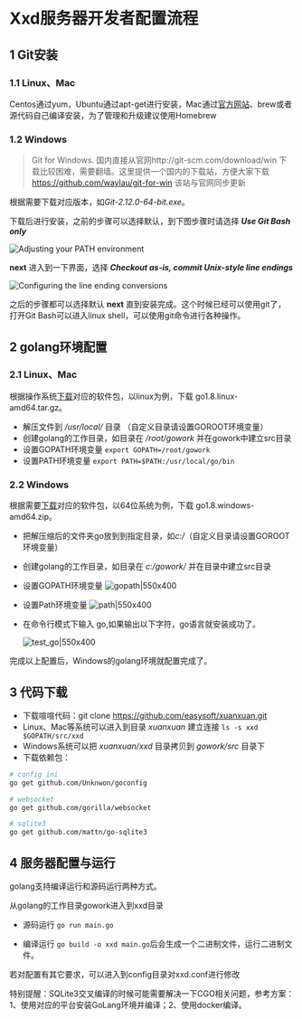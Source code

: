 # Xxd服务器开发者配置流程
## 1 Git安装
### 1.1 Linux、Mac
Centos通过yum，Ubuntu通过apt-get进行安装，Mac通过[官方网站](https://git-scm.com/downloads)、brew或者源代码自己编译安装，为了管理和升级建议使用Homebrew

### 1.2 Windows
>Git for Windows. 国内直接从官网http://git-scm.com/download/win 下载比较困难，需要翻墙。这里提供一个国内的下载站，方便大家下载 https://github.com/waylau/git-for-win 该站与官网同步更新

根据需要下载对应版本，如*Git-2.12.0-64-bit.exe*。

下载后进行安装，之前的步骤可以选择默认，到下图步骤时请选择 ***Use Git Bash only***

![Adjusting your PATH environment](https://raw.githubusercontent.com/easysoft/xuanxuan/master/doc/img/xxd-developer/use-git-bash-onlg.jpg)

**next** 进入到一下界面，选择 ***Checkout as-is, commit Unix-style line endings***

![Configuring the line ending conversions](https://raw.githubusercontent.com/easysoft/xuanxuan/master/doc/img/xxd-developer/unix-style.jpg)

之后的步骤都可以选择默认 **next** 直到安装完成。这个时候已经可以使用git了， 打开Git Bash可以进入linux shell，可以使用git命令进行各种操作。

## 2 golang环境配置
### 2.1 Linux、Mac
根据操作系统[下载](http://www.golangtc.com/download)对应的软件包，以linux为例，下载 go1.8.linux-amd64.tar.gz。

* 解压文件到 */usr/local/* 目录 （自定义目录请设置GOROOT环境变量）
* 创建golang的工作目录，如目录在 */root/gowork* 并在gowork中建立src目录
* 设置GOPATH环境变量 `export GOPATH=/root/gowork`
* 设置PATH环境变量 `export PATH=$PATH:/usr/local/go/bin`

### 2.2 Windows
根据需要[下载](http://www.golangtc.com/download)对应的软件包，以64位系统为例，下载 go1.8.windows-amd64.zip。

* 把解压缩后的文件夹go放到到指定目录，如*c:/*（自定义目录请设置GOROOT环境变量）

* 创建golang的工作目录，如目录在 *c:/gowork/* 并在目录中建立src目录

* 设置GOPATH环境变量
   ![gopath|550x400](https://raw.githubusercontent.com/easysoft/xuanxuan/master/doc/img/xxd-developer/gopath.png)

* 设置Path环境变量
   ![path|550x400](https://raw.githubusercontent.com/easysoft/xuanxuan/master/doc/img/xxd-developer/path.png)

* 在命令行模式下输入 go,如果输出以下字符，go语言就安装成功了。

   ![test_go|550x400](https://raw.githubusercontent.com/easysoft/xuanxuan/master/doc/img/xxd-developer/test-go.png)

完成以上配置后，Windows的golang环境就配置完成了。

## 3 代码下载
* 下载喧喧代码：git clone https://github.com/easysoft/xuanxuan.git 
* Linux、Mac等系统可以进入到目录 *xuanxuan* 建立连接 `ls -s xxd $GOPATH/src/xxd`
* Windows系统可以把 *xuanxuan/xxd* 目录拷贝到 *gowork/src* 目录下
* 下载依赖包：
```bash
# config ini
go get github.com/Unknwon/goconfig

# websocket
go get github.com/gorilla/websocket

# sqlite3
go get github.com/mattn/go-sqlite3
```

## 4 服务器配置与运行
golang支持编译运行和源码运行两种方式。

从golang的工作目录gowork进入到xxd目录

* 源码运行 `go run main.go`

* 编译运行 `go build -o xxd main.go`后会生成一个二进制文件，运行二进制文件。

若对配置有其它要求，可以进入到config目录对xxd.conf进行修改

特别提醒：SQLite3交叉编译的时候可能需要解决一下CGO相关问题，参考方案：1、使用对应的平台安装GoLang环境并编译；2、使用docker编译。
